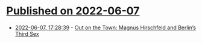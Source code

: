 # [Published on 2022-06-07](index.md)

* [2022-06-07, 17:28:39](https://news.ycombinator.com/item?id=31657547) - [Out on the Town: Magnus Hirschfeld and Berlin’s Third Sex](https://publicdomainreview.org/essay/out-on-the-town/)

